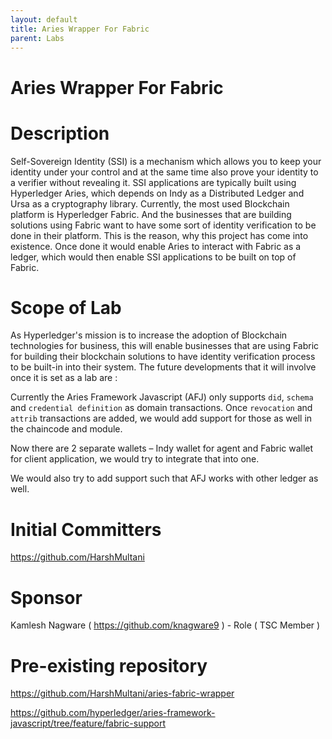 ```yaml
---
layout: default
title: Aries Wrapper For Fabric
parent: Labs
---
```

# Aries Wrapper For Fabric

# Description

Self-Sovereign Identity (SSI) is a mechanism which allows you to keep your identity under your control and at the same time also prove your identity to a verifier without revealing it. SSI applications are typically built using Hyperledger Aries, which depends on Indy as a Distributed Ledger and Ursa as a cryptography library. Currently, the most used Blockchain platform is Hyperledger Fabric. And the businesses that are building solutions using Fabric want to have some sort of identity verification to be done in their platform. This is the reason, why this project has come into existence. Once done it would enable Aries to interact with Fabric as a ledger, which would then enable SSI applications to be built on top of Fabric.

# Scope of Lab

As Hyperledger's mission is to increase the adoption of Blockchain technologies for business, this will enable businesses that are using Fabric for building their blockchain solutions to have identity verification process to be built-in into their system. The future developments that it will involve once it is set as a lab are :

Currently the Aries Framework Javascript (AFJ) only supports `did`, `schema` and `credential definition` as domain transactions. Once `revocation` and `attrib` transactions are added, we would add support for those as well in the chaincode and module.

Now there are 2 separate wallets – Indy wallet for agent and Fabric wallet for client application, we would try to integrate that into one.

We would also try to add support such that AFJ works with other ledger as well.

# Initial Committers

https://github.com/HarshMultani

# Sponsor

Kamlesh Nagware ( https://github.com/knagware9 ) - Role ( TSC Member )

# Pre-existing repository

https://github.com/HarshMultani/aries-fabric-wrapper

https://github.com/hyperledger/aries-framework-javascript/tree/feature/fabric-support
